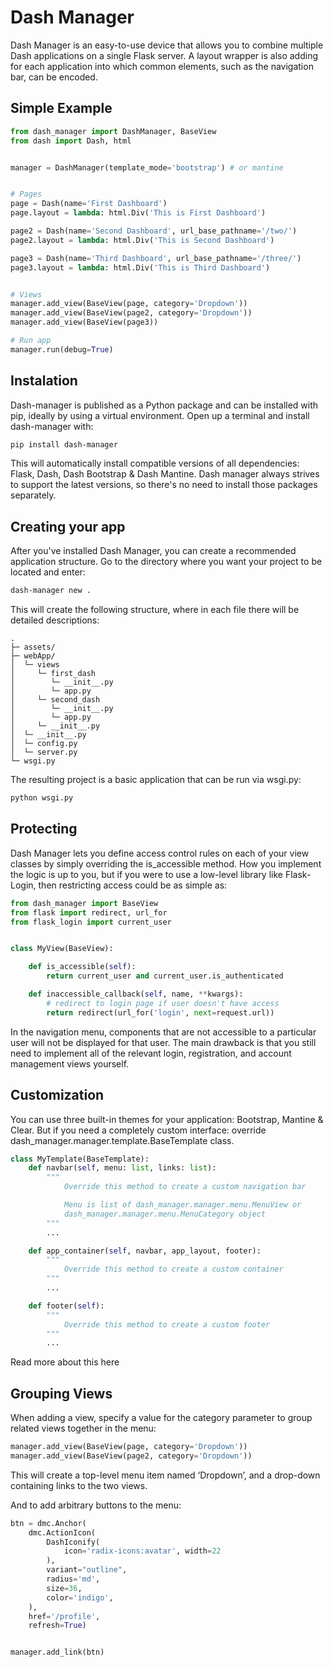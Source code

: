 # Dash Manager

Dash Manager is an easy-to-use device that allows you to combine multiple Dash applications on a single Flask server. 
A layout wrapper is also adding for each application into which common elements, such as the navigation bar, can be encoded.

## Simple Example

```python
from dash_manager import DashManager, BaseView
from dash import Dash, html


manager = DashManager(template_mode='bootstrap') # or mantine


# Pages
page = Dash(name='First Dashboard')
page.layout = lambda: html.Div('This is First Dashboard')

page2 = Dash(name='Second Dashboard', url_base_pathname='/two/')
page2.layout = lambda: html.Div('This is Second Dashboard')

page3 = Dash(name='Third Dashboard', url_base_pathname='/three/')
page3.layout = lambda: html.Div('This is Third Dashboard')


# Views
manager.add_view(BaseView(page, category='Dropdown'))
manager.add_view(BaseView(page2, category='Dropdown'))
manager.add_view(BaseView(page3))

# Run app
manager.run(debug=True)
```


## Instalation

Dash-manager is published as a Python package and can be installed with pip, ideally by using a virtual environment. 
Open up a terminal and install dash-manager with:

```bash
pip install dash-manager
```

This will automatically install compatible versions of all dependencies: Flask, Dash, Dash Bootstrap & Dash Mantine. 
Dash manager always strives to support the latest versions, so there's no need to install those packages separately.


## Creating your app

After you've installed Dash Manager, you can create a recommended application structure. Go to the directory where you want 
your project to be located and enter:

```bash
dash-manager new .
```

This will create the following structure, where in each file there will be detailed descriptions:

```
.
├─ assets/
├─ webApp/
│  └─ views
│     └─ first_dash
│        └─ __init__.py
│        └─ app.py
│     └─ second_dash
│        └─ __init__.py
│        └─ app.py
│     └─ __init__.py
│  └─ __init__.py
│  └─ config.py
│  └─ server.py
└─ wsgi.py
```

The resulting project is a basic application that can be run via wsgi.py:

```bash
python wsgi.py
```

## Protecting

Dash Manager lets you define access control rules on each of your view classes by simply 
overriding the is_accessible method. How you implement the logic is up to you, but if you were 
to use a low-level library like Flask-Login, then restricting access could be as simple as:

```python
from dash_manager import BaseView
from flask import redirect, url_for
from flask_login import current_user


class MyView(BaseView):

    def is_accessible(self):
        return current_user and current_user.is_authenticated

    def inaccessible_callback(self, name, **kwargs):
        # redirect to login page if user doesn't have access
        return redirect(url_for('login', next=request.url))
```


In the navigation menu, components that are not accessible to a particular user will not be 
displayed for that user. The main drawback is that you still need to implement all of the 
relevant login, registration, and account management views yourself.


## Customization

You can use three built-in themes for your application: Bootstrap, Mantine & Clear. But if you need a 
completely custom interface: override dash_manager.manager.template.BaseTemplate class.


```python
class MyTemplate(BaseTemplate):
    def navbar(self, menu: list, links: list):
        """
            Override this method to create a custom navigation bar

            Menu is list of dash_manager.manager.menu.MenuView or 
            dash_manager.manager.menu.MenuCategory object
        """
        ...

    def app_container(self, navbar, app_layout, footer):
        """
            Override this method to create a custom container
        """
        ...

    def footer(self):
        """
            Override this method to create a custom footer
        """
        ...

```

Read more about this here


## Grouping Views

When adding a view, specify a value for the category parameter to group related views together in the menu:

```python
manager.add_view(BaseView(page, category='Dropdown'))
manager.add_view(BaseView(page2, category='Dropdown'))
```

This will create a top-level menu item named ‘Dropdown’, and a drop-down containing links to the two views.


And to add arbitrary buttons to the menu:

```python
btn = dmc.Anchor(
    dmc.ActionIcon(
        DashIconify(
            icon='radix-icons:avatar', width=22
        ),
        variant="outline",
        radius='md',
        size=36,
        color='indigo',
    ), 
    href='/profile', 
    refresh=True)


manager.add_link(btn)
```